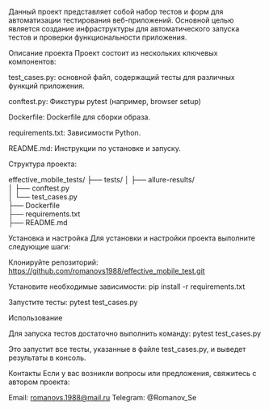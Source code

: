 Данный проект представляет собой набор тестов и форм для автоматизации тестирования веб-приложений. Основной целью является создание инфраструктуры для автоматического запуска тестов и проверки функциональности приложения.

Описание проекта
Проект состоит из нескольких ключевых компонентов:

test_cases.py: основной файл, содержащий тесты для различных функций приложения.



conftest.py: Фикстуры pytest (например, browser setup)




Dockerfile: Dockerfile для сборки образа.



requirements.txt: Зависимости Python.



README.md: Инструкции по установке и запуску.


Структура проекта:



effective_mobile_tests/
├── tests/
│   ├── allure-results/    
│   ├── conftest.py        
│   └── test_cases.py     
├── Dockerfile            
├── requirements.txt       
├── README.md              

Установка и настройка
Для установки и настройки проекта выполните следующие шаги:

Клонируйте репозиторий: https://github.com/romanovs1988/effective_mobile_test.git




Установите необходимые зависимости: pip install -r requirements.txt




Запустите тесты: pytest test_cases.py


Использование


Для запуска тестов достаточно выполнить команду: pytest test_cases.py

Это запустит все тесты, указанные в файле test_cases.py, и выведет результаты в консоль.

Контакты
Если у вас возникли вопросы или предложения, свяжитесь с автором проекта:

Email: romanovs.1988@mail.ru
Telegram: @Romanov_Se
